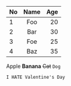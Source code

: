 | No | Name | Age |
|---|:---:|---:|
| 1 | Foo | 20 |
| 2 | Bar | 30 |
| 3 | Foe | 25 |
| 4 | Baz | 35 |

Apple **Banana** ~~Cat~~ `Dog`

```
I HATE Valentine's Day
```
